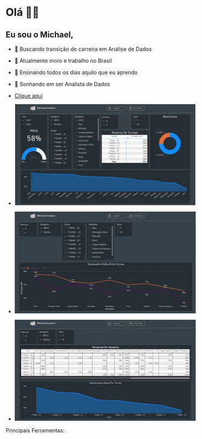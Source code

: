 # Olá 👋🏻
## Eu sou o Michael,

- 🔭 Buscando transição de carreira em Análise de Dados
- 🏡 Atualmente moro e trabalho no Brasil
- 🌱 Ensinando todos os dias aquilo que eu aprendo
- 💞️ Sonhando em ser Analista de Dados

- <a href="https://github.com/Michael-Lemos/DesempenhoEnsino">Clique aqui</a>

- ![Texto alternativo](https://github.com/Michael-Lemos/DesempenhoEnsino/blob/main/Imagens/DesempenhoEscolar_TelaGeral.png?raw=true)

- ![Texto alternativo](https://github.com/Michael-Lemos/DesempenhoEnsino/blob/main/Imagens/DesempenhoEscolar_ComparativoEntreTurmas.png?raw=true)

- ![Texto alternativo](https://github.com/Michael-Lemos/DesempenhoEnsino/blob/main/Imagens/Performance_TurmaXDisciplina.png?raw=true)


Principais Ferramentas:

<div>
  <img height="40" widht="40" src=""

  
</div>






